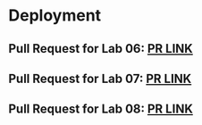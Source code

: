 # Deployment

## Pull Request for Lab 06: [PR LINK](https://github.com/KSTOV/game-of-greed/pull/1)
## Pull Request for Lab 07: [PR LINK](https://github.com/KSTOV/game-of-greed/compare/lab07?expand=1)
## Pull Request for Lab 08: [PR LINK](https://github.com/KSTOV/game-of-greed/pull/3)

